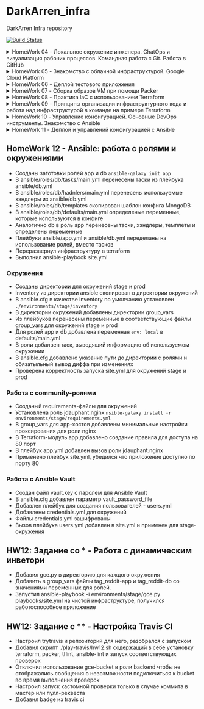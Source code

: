 # DarkArren_infra
DarkArren Infra repository

[![Build Status](https://travis-ci.com/otus-devops-2019-02/DarkArren_infra.svg?branch=master)](https://travis-ci.com/Otus-DevOps-2019-02/DarkArren_infra)
<details>
  <summary>HomeWork 04 - Локальное окружение инженера. ChatOps и визуализация рабочих процессов. Командная работа с Git. Работа в GitHub</summary>

## HomeWork 04 - Локальное окружение инженера. ChatOps и визуализация рабочих процессов. Командная работа с Git. Работа в GitHub

- Добавлен Pull Request Template для GitHub
- Создан персональный канал в Slack и настроена интеграция с TravisCI
- Исправлена проблема с тестами Travis CI

</details>

<details>
  <summary>HomeWork 05 - Знакомство с облачной инфраструктурой. Google Cloud Platform </summary>

## HomeWork 05 - Знакомство с облачной инфраструктурой. Google Cloud Platform

- Создана учетная запись в GCP, активирован trial
- Создан проект Infra в GCP
- Созданы ключи для пользователя appuser, который будет использоваться для подключения к VM в облаке `ssh-keygen -t rsa -f ~/.ssh/appuser -C appuser -P ""`
- Добавлен ключ appuser в Compute Engine - Metadata - SSH Keys
- Создана VM **bastion**
- Проверено подключение к VM bastion `ssh -i ~/.ssh/appuser appuser@34.77.105.249`
- Создана VM **someinternalhost** без публичного адреса
- Убедился что подключение с bastion на someinternalhost невозможно
- Добавил ключ appuser для форвардинга `ssh-add ~/.ssh/appuser`
- Подключился к bastion `ssh -i ~/.ssh/appuser -A appuser@34.77.105.249`
- Подключился с bastion к someinternalhost `ssh 10.132.0.4`

### Самостоятельное задание

- Подключение к someinternalhost одной командой `ssh -J appuser@34.77.105.249 appuser@10.132.0.4`
- Подключение к someinternalhost через alias: добавить в ~/.ssh/config

<details>
  <summary>Update SSH config</summary>

```bash
Host bastion
    HostName 34.77.105.249
    User appuser

Host someinternalhost
    HostName 10.132.0.4
    User appuser
    ProxyJump bastion
```

</details>

### Настройка Pritunl

- Для **bastion** добавлены правила, разрешающие HTTP/HTTPS
- Создан скрипт setupvpn.sh

<details>
  <summary>setupvpn.sh</summary>

```bash
cat <<EOF> setupvpn.sh
#!/bin/bash
echo "deb http://repo.mongodb.org/apt/ubuntu xenial/mongodb-org/3.4 multiverse" > /etc/apt/sources.list.d/mongodb-org-3.4.list
echo "deb http://repo.pritunl.com/stable/apt xenial main" > /etc/apt/sources.list.d/pritunl.list
apt-key adv --keyserver hkp://keyserver.ubuntu.com --recv 0C49F3730359A14518585931BC711F9BA15703C6
apt-key adv --keyserver hkp://keyserver.ubuntu.com --recv 7568D9BB55FF9E5287D586017AE645C0CF8E292A
apt-get --assume-yes update
apt-get --assume-yes upgrade
apt-get --assume-yes install pritunl mongodb-org
systemctl start pritunl mongod
systemctl enable pritunl mongod
EOF
```

</details>

- Выполнена установка MongoDB и Pritunl `sudo bash setupvpn.sh`
- Выполнена настройка VPN-сервера: изменен пароль администратора, создана организация, добавлен пользователь test, создан сервер и выполнена привязка к организации
- Создано правило vpn-11794, разрешающие подключение из 0.0.0.0/0 к UDP 11794
- Для машины **bastion** добавлен network-tag **vpn-11794**
- Посредством Tunnelbrick проверил подключение к vpn-серверу
- Убедился что возможно подключение к **someinternalhost** по внутреннему IP `ssh -i ~/.ssh/appuser appuser@10.132.0.4`


### Дополнительное задание

- Добавил скрипт установки certbot

<details>
  <summary>setupcertbot.sh</summary>

```bash
cat <<EOF> setupcertbot.sh
#!/bin/bash
apt-get update
apt-get install software-properties-common -y
add-apt-repository universe -y
add-apt-repository ppa:certbot/certbot -y
apt-get update
apt-get install certbot -y
EOF
```

</details>

- Установил certbot `sudo bash setupcertbot.sh`
- Создал сертификат `sudo certbot certonly` с использованием адреса: 34.77.105.249.sslip.io
- Через web-интерфейс в настройках сервера указал Lets Encrypt Domain - 34.77.105.249.sslip.io

### IP-адреса хостов

bastion_IP = 34.77.105.249
someinternalhost_IP = 10.132.0.4

</details>

<details>
  <summary>HomeWork 06 - Деплой тестового приложения</summary>

## HomeWork 06 - Деплой тестового приложения

- Установил google-cloud-sdk `brew cask install google-cloud-sdk`
- Инициализировал glcoud через `glcoud init`
- Создал vm **reddit-app** через gcloud

<details>
  <summary>Create reddit-app vm</summary>

```bash
gcloud compute instances create reddit-app\
  --boot-disk-size=10GB \
  --image-family ubuntu-1604-lts \
  --image-project=ubuntu-os-cloud \
  --machine-type=g1-small \
  --tags puma-server \
  --restart-on-failure
```

</details>

- Подключился по SSH `ssh appuser@34.77.105.249`
- Установил Ruby и Bundler `sudo apt update && sudo apt install -y ruby-full ruby-bundler build-essential`
- Добавил ключи и репозиторий MongoDB `sudo apt-key adv --keyserver hkp://keyserver.ubuntu.com:80 --recv EA312927 &&
sudo bash -c 'echo "deb http://repo.mongodb.org/apt/ubuntu xenial/mongodb-org/3.2 multiverse" > /etc/apt/sources.list.d/mongodb-org-3.2.list'`
- Установил MongoDB `sudo apt update && sudo apt install -y mongodb-org`
- Запустил MongoDB и добавил автостарт `sudo systemctl start mongod && sudo systemctl enable mongod`
- Выкачал код приложения `git clone -b monolith https://github.com/express42/reddit.git`
- Установил зависимости `cd reddit && bundle install`
- Запустил сервер puma, проверил что он запустился `puma -d && ps aux | grep puma`
- Создал правило для puma-server (tcp 9292)
- Убедился что приложение доступно по <http://34.77.105.249>

### Самостоятельная работа

- Создан скрипт install_ruby.sh устанавливающий ruby

<details>
  <summary>install_ruby.sh</summary>

```bash
#!/bin/bash
apt update
apt install -y ruby-full ruby-bundler build-essential

```

</details>

- Создан скрипт install_mongodb.sh устанавливающий mongodb

<details>
  <summary>install_mongodb.sh</summary>

```bash
#!/bin/bash
sudo apt-key adv --keyserver hkp://keyserver.ubuntu.com:80 --recv EA312927
sudo bash -c 'echo "deb http://repo.mongodb.org/apt/ubuntu xenial/mongodb-org/3.2 multiverse" > /etc/apt/sources.list.d/mongodb-org-3.2.list'
sudo apt update
sudo apt install -y mongodb-org
sudo systemctl start mongod
sudo systemctl enable mongod

```

</details>

- Создан скрипт deploy.sh - загружающий код приложения, устанавливающий зависимости и запускающий приложение

<details>
  <summary>deploy.sh</summary>

```bash
#!/bin/bash
git clone -b monolith https://github.com/express42/reddit.git
cd reddit && bundle install
puma -d

```

</details>

### Дополнительное задание

- Создан startup_script.sh для настройки сервера, установки и запуска приложения

<details>
  <summary>startup_script.sh</summary>

```bash
#!/bin/bash
echo "Install Ruby"
apt update
apt install -y ruby-full ruby-bundler build-essential
echo "Install MongoDB"
sudo apt-key adv --keyserver hkp://keyserver.ubuntu.com:80 --recv EA312927
sudo bash -c 'echo "deb http://repo.mongodb.org/apt/ubuntu xenial/mongodb-org/3.2 multiverse" > /etc/apt/sources.list.d/mongodb-org-3.2.list'
sudo apt update
sudo apt install -y mongodb-org
sudo systemctl start mongod
sudo systemctl enable mongod
echo "Deploy reddit monolith"
git clone -b monolith https://github.com/express42/reddit.git
cd reddit && bundle install
puma -d

```

</details>

- Создание vm с использованием startup-script из файла

<details>
  <summary>startup-script from file</summary>

```bash
gcloud compute instances create reddit-app\
    --boot-disk-size=10GB \
    --image-family ubuntu-1604-lts \
    --image-project=ubuntu-os-cloud \
    --machine-type=g1-small \
    --zone=europe-west3-c \
    --tags puma-server \
    --restart-on-failure \
    --metadata-from-file startup-script=./startup_script.sh
```

</details>

- Создание инстанса с использование startup-script-url

<details>
  <summary>startup-script-url</summary>

```bash
gcloud compute instances create reddit-app\
    --boot-disk-size=10GB \
    --image-family ubuntu-1604-lts \
    --image-project=ubuntu-os-cloud \
    --machine-type=g1-small \
    --zone=europe-west3-c \
    --tags puma-server \
    --restart-on-failure \
    --metadata startup-script-url=https://uc0e5b58fe26d67541cbba141dbe.dl.dropboxusercontent.com/cd/0/inline/AiVa7NjvKFygSrCLh01ciNQmDB7mmrGT8pEInNhDLgNYeOQWZIJLZGgjkIJq4LmuRkVr-DWQttXySZMMCOO2iILKXUIjRTeRwPTqULgVcLP9hA/file#
```

</details>

- Создание firewall rule **default-puma-server** через gcloud

<details>
  <summary>create default-puma-server firewall rule</summary>

```bash
gcloud compute firewall-rules create default-puma-server\
    --network default \
    --priority 1000 \
    --direction ingress \
    --action allow \
    --target-tags puma-server \
    --source-ranges 0.0.0.0/0 \
    --rules TCP:9292
```

</details>

### IP-адрес и порт

testapp_IP = 34.77.105.249
testapp_port = 9292

</details>

<details>
  <summary>HomeWork 07 - Сборка образов VM при помощи Packer</summary>

## HomeWork 07 - Сборка образов VM при помощи Packer

- Установлен packer (1.4.1)
- Добавлен Application Default Credentials `gcloud auth application-default login`
- Создан шаблон для baked-image **ubuntu16.json**
- В шаблоне определены Packer builders
- В шаблон добавлены shell provisioners для установки Ruby и MongoDB
- Добавлены bash-скрипты для использования в shell provisioners
- Выполнена валидация щаблона: `packer validate ./ubuntu16.json`
- Выполнена сборка шаблона `packer build ubuntu16.json`
- Образ успешно создался и доступен в консоли GCP - Compute Engine - Images
- Приложение успешно установилось и запустилось на машине, созданной и подготовленного образа

### Самостоятельное задание

- В шаблон добавлен раздел variables, описывающий пользовательские переменные: project_id, source_image_family, machine_type
- Добавлен файл variables.json, содержащий определение пользовательских переменных
- Дополнительно параметризированы следующие значения: описание образа, размер и тип диска, название сети, теги
- Файл variables.json внесен в .gitignore, создан файл-заглушка variables.json.example
- Темплейт провалидирован и собран образ: `packer validate -var-file=variables.json ubuntu16.json && packer build -var-file=variables.json ubuntu16.json`

### Задание со звездочкой 1

- Добавлен шаблон immutable.json, созданный на основе шаблона ubuntu16.json
- Добавлен shell provisioner запускающий скрипт deploy.sh, который загружает и устанавливает приложение
- Добавлен file provisioner, который копирует на машину unit-файл **reddit.service**
- Добавлен shell provisioner, который копирует unit-файл в /etc/systemd/system и делает enable для сервиса
- Темплейт провалидирован и собран образ `packer validate -var-file=variables.json immutable.json && packer build -var-file=variables.json immutable.json`

### Задание со звездочкой 2

- Создан скрипт **create_reddit_vm.sh**, который, используя gcloud, создает виртуальную машину на основе образа reddit-full

</details>

<details>
  <summary>HomeWork 08 - Практика IaC с использованием Terraform</summary>

## HomeWork 08 - Практика IaC с использованием Terraform

- Удален SSH-ключ пользователя appuser из Compute Engine - Metadata - SSH keys
- Установлен Terraform v0.11.11
- Создан конфигурационный файл **terraform/main.tf**
- Добавлены terraform-related исключения в .gitignore
- В **main.tf** добавлено описание провайдера GCP
- Выполнена инициализация модулей Terraform `cd terraform && terraform init`
- В **main.tf** добавлен ресурс **google_compute_instance** для создания vm в GCP
- Проведена валидация планируемых изменений `terraform plan`
- Применены запланированные изменения `terraform apply`
- Получен IP-адрес инстанса из tfstate-файла `terraform show | grep nat_ip`
- Произведена попытка подключения к инстансу по SSH `ssh appuser@34.77.176.212`, подключение не удалось
- В **main.tf** в описание ресурса добавлен раздел metadata, содержащий путь к публичному ключу

<details>
  <summary>ssh metadata</summary>

```bash
metadata {
  # путь до публичного ключа
  ssh-keys = "appuser:${file("~/.ssh/appuser.pub")}"
}
```

</details>

- Изменения проверены и применены к инстансу `terraform plan && terraform apply -auto-approve`
- Проверено подключение к инстансу по SSH, подключение прошло успешно
- Добавлен файл выходных переменных **outputs.tf**
- Добавлена выходная переменна app_external_ip `google_compute_instance.app.network_interface.0.access_config.0.nat_ip`
- Получено значение переменной после выполнения `terraform refresh` и `terraform output`
- Добавлено описание ресурса google_compute_firewall, создающее правило, которое разрешает доступ на 9292 порт
- Изменения применены, создано правило для firewall в GCP
- Добавлен тэг `tags = ["reddit-app"]` для инстанса **google_compute_instance.app**

### Provisioners

- Для ресурса **google_compute_instance.app** добавлен provisioner типа file, который будет копировать файл с локальной машины на создаваемый инстанс

<details>
  <summary>file provisioner</summary>

```ruby
provisioner "file" {
    source = "files/puma.service"
    destination = "/tmp/puma.service"
}
```

</details>

- Для ресурса **google_compute_instance.app** добавлен provisioner типа remote_exec, который будет запускать bash-скрипт на создаваемом инстансе

<details>
  <summary>remote_exec provisioner</summary>

```ruby
provisioner "remote-exec" {
    script = "files/deploy.sh"
}
```

</details>

- Внутрь описания ресурса **google_compute_instance.app** добавлен раздел connection, который определеяет параметры подключения к инстансу для запуска провижионеров

<details>
  <summary>provisioner connection</summary>

```ruby
connection {
  type = "ssh"
  user = "appuser"
  agent = false
  # путь до приватного ключа
  private_key = "${file("~/.ssh/appuser")}"
}
```

</details>

- Т.к. провижионеры запускаются только при создании нового ресурса (или при удалении), то, для выполнения секций провижионинга, ресурс **google_compute_instance.app** помечен для перес оздания при слудеющем применении изменений `terraform taint google_compute_instance.app`
- После применения изменений можно убедитсья, что приложение reddit доступно по <http://your-vm-ip:9292>

### Input Vars

- Добавлен файл под input vars - **variables.tf**
- В файл переменных terraform добавлены переменные: project, region, public_key_path, disk_image
- В файле **main.tf** значения параметров project, region, public_key_path. disk_image изменены на переменные
- Значения переменных, которые не имеют дефолтного значения, определены в файле **terraform.tfvars**
- Инфраструктура пересоздана посредством выполнения команд `terraform destroy -auto-approve && terraform plan && terraform apply -auto-approve`
- После пересоздания приложения доступно по  <http://your-vm-ip:9292>

### Самостоятельное задание

- Определена переменная private_key_path которая используется для подключения провижионеров в ресурсе **google_compute_instance.app**
- Определена переменная zone, которая имеет дефолтное значение и используется в ресурсе **google_compute_instance.app**
- Все файл отформатированы `terraform fmt .`
- Добавлен шаблон переменных **terraform.tfvars.example**

### Задание со звездочкой (*)

- Добавление ключа пользователя в Compute Engine - Metadata

<details>
  <summary>add ssh key for 1 user</summary>

```ruby
resource "google_compute_project_metadata" "default" {
  metadata {
    ssh-keys = "abramov1:${file(var.public_key_path)}"
  }
}
```

</details>

- Добавление ключей нескольких пользователей в Compute Engine - Metadata

<details>
  <summary>Add ssh key for 5 users</summary>

```bash
resource "google_compute_project_metadata" "default" {
  metadata {
    ssh-keys = "appuser1:${file(var.public_key_path)} appuser2:${file(var.public_key_path)} appuser3:${file(var.public_key_path)} appuser4:${file(var.public_key_path)} appuser5:${file(var.public_key_path)}"
  }
}
```

</details>

- В метаданные проекта добавлен ssh-ключ для пользователя appuser_web
- После применения `terraform apply` была обнаружена проблема: ключ пользователя appuser_web был удален из метаданных проекта, остались только те ключи, которые описаны в terraform

### Задание с двумя звездочками (**)

- Добавлен файл **lb.tf** описывающий создание балансировщика для http
- В outputs добавлен вывод ip адреса балансировщика
- Добавлено создание еще одного инстанса, неудобство - копирование кода ведет к разрастанию файла и возможным ошибкам и неодинаковости инстансов
- Добавлено создание второго инстанса с приложением через count
- Добавлено автоматическое добавление инстансов в target_pool
- Добавлен вывод в outputs ip-адресов созданных инстансов

</details>

<details>
  <summary>HomeWork 09 - Принципы организации инфраструктурного кода и работа над инфраструктурой в команде на примере Terraform</summary>

## HomeWork 09 - Принципы организации инфраструктурного кода и работа над инфраструктурой в команде на примере Terraform

- В **main.tf** добавлен ресурс **google_compute_firewall.firewall_ssh** для создания правила доступа по 22 порту
- При попытке выполнения `terraform apply` возникла ошибка, так как правило с такими параметрами уже существет в GCP
- Информации о существующем правиле **default-allow-ssh** добавлена в state терраформа `terraform import google_compute_firewall.firewall_ssh default-allow-ssh`
- В **main.tf** добавлен ресурс **google_compute_address.app_ip**
- Для создаваемого инстанса приложения определен ip_address в виде ссылки на созданный ресурс `nat_ip = "${google_compute_address.app_ip.address}"`

### Структуризация ресурсов

- При помощи Packer подготовлены образы **reddit-app-base** и **reddit-db-base**
- Созданы новые файлы **app.tf** с описанием ресурсов для инстанса с приложением и **db.tf** с описанием ресурсов для инстанса с MongoDB
- Создан **vpc.tf** с описанием ресурсов, применимых для всех инстансов
- Изменения спланированы и успешно применены

### Модули

- На основе **app.tf**, **db.tf** созданы соответствующие модули Terraform
- Удалены **app.tf** и **db.tf** из директории terraform
- В **main.tf** добавлены секции вызова модулей app и db
- Выполнена загрузка модулей в кэш Terraform (.terraform) `terraform get`
- Обнаружена проблема вывода outputs при запуске `terraform plan`
- В **outputs.tf** изменен вывод app_external_ip на переменную, получаемую из модуля app `value = "${module.app.app_external_ip}"`
- По аналогии с модулями app и db добавлен модуль vpc
- Инфраструктура развернута и проверено подключение по ssh к хостам reddit-app и reddit-db

### Параметризация модулей

- В модуле vpc параметризирован параметр source_ranges для ресурса google_compute_firewall
- Проверена функциональность фильтра по адресу, если в source_ranges указан не мой IP - доступ по ssh к хостам отсутствует, если указан мой адрес или 0.0.0.0/0 - доступ по ssh есть

### Переиспользование модулей

- Созданы директории для окружения stage и prod
- В main.tf в директориях для окружений изменены пути для локальной директории с модулями
- Для Stage параметр source range задан как 0.0.0.0/0, для prod - мой-внешний-адрес/32
- Проверена работа терраформ для разных окружений
- Удалены файл main.tf, outputs.tf, terraform.tfvars, variables.tf из директории terraform
- Для модулей app и db параметризированы значения machine_type и ssh_user

### Реестр модулей

- В директорию terraform добавлен файл **storage-bucket.tf**
- Проверено создание storage посредством запуска terraform

### HW09: Задание со звездочкой (*)

- Настроено хранение terraform state в google cloud storage:

<details>
  <summary>backend.tf</summary>

```go
terraform {
  backend "gcs" {
    bucket  = "storage-bucket-production"
    prefix  = "prod"
  }
}

```

</details>

- Проверена возможность запуска terraform apply из директории без terraform.tfstate

- При запуске одновременно из двух разных директорий срабатывает блокировка исполнения:

<details>
  <summary>state lock</summary>

```bash
Acquiring state lock. This may take a few moments...

Error: Error locking state: Error acquiring the state lock: writing "gs://storage-bucket-production/prod/default.tflock" failed: googleapi: Error 412: Precondition Failed, conditionNotMet
Lock Info:
  ID:        1548271474324722
  Path:      gs://storage-bucket-production/prod/default.tflock
  Operation: OperationTypeApply
  Who:       user@machine.local
  Version:   0.11.9
  Created:   2019-01-23 19:24:34.23497 +0000 UTC
  Info:


Terraform acquires a state lock to protect the state from being written
by multiple users at the same time. Please resolve the issue above and try
again. For most commands, you can disable locking with the "-lock=false"
flag, but this is not recommended.
```

</details>

### HW09: Задание с двумя звездочками (**)

- В модуль app добавлены provisioners:

<details>
  <summary>app module provisioner</summary>

```go
provisioner "file" {
  source      = "${path.module}/files/puma.service"
  destination = "/tmp/puma.service"
}

provisioner "remote-exec" {
  script = "${path.module}/files/deploy.sh"
}
provisioner "remote-exec" {
  inline = [
    "echo 'export DATABASE_URL=${var.db_internal_address}' >> ~/.profile",
    "export DATABASE_URL=${var.db_internal_address}",
    "sudo systemctl restart puma.service"
    ]
}
```

</details>

- Модуль app получает значение переменной db_internal_address из outputs модуля db, а затем, в процессе работы провижионера, добавляет это значение в переменные окружения, что позволяет приложениею reddit обратиться к базе данных MongoDB по правильному адресу

-В модуль db добавлен provisioner:

<details>
  <summary>db module provisioner</summary>

```go
provisioner "remote-exec" {
inline = [
  "sudo sed -i 's/127.0.0.1/0.0.0.0/g' /etc/mongod.conf",
  "sudo systemctl restart mongod.service",
  ]
}
```

</details>

- В результате работы провижионера изменяется конфигурационный файл mongod.config, что позволяет подключаться к базе отовсюду.

</details>

<details>
  <summary>HomeWork 10 - Управление конфигурацией. Основные DevOps инструменты. Знакомство с Ansible</summary>

## HomeWork 10 - Управление конфигурацией. Основные DevOps инструменты. Знакомство с Ansible

- Установлен Ansible

<details>
  <summary>ansible --version</summary>

```bash
ansible 2.8.0
  config file = None
  configured module search path = ['/Users/4rren/.ansible/plugins/modules', '/usr/share/ansible/plugins/modules']
  ansible python module location = /usr/local/lib/python3.7/site-packages/ansible
  executable location = /usr/local/bin/ansible
  python version = 3.7.3 (default, Mar 27 2019, 09:23:15) [Clang 10.0.1 (clang-1001.0.46.3)]
```

</details>

- Посредством Terraform развернута инфраструктура stage
- Создана inventory **ansible/inventory** с описанием машины appserver
- Проверена возможность подключения ansible к хосту appserver

<details>
  <summary> ansible appserver -m ping -i inventory</summary>

```bash
[DEPRECATION WARNING]: Distribution Ubuntu 16.04 on host appserver should use /usr/bin/python3, but is using /usr/bin/python for backward compatibility with prior Ansible releases. A future Ansible
release will default to using the discovered platform python for this host. See https://docs.ansible.com/ansible/2.8/reference_appendices/interpreter_discovery.html for more information. This feature
will be removed in version 2.12. Deprecation warnings can be disabled by setting deprecation_warnings=False in ansible.cfg.
appserver | SUCCESS => {
    "ansible_facts": {
        "discovered_interpreter_python": "/usr/bin/python"
    },
    "changed": false,
    "ping": "pong"
}
```

</details>

- В ansible/inventory добавлен хост dbserver, проверена возможность подключения Ansible к хосту dbserver `ansible dbserver -m ping -i inventory`
- Настроен ansible.cfg
- Получены данные об uptime сервера БД `ansible dbserver -m command -a uptime`
- В инвентори добавлены группы хостов app и db
- Добавлена yaml-инвентори, проверена доступность хостов в группах
- Исследована работа модулей shell и command
- Исследована работа модулей systemd и service
- Исследована работа модуля git в сравнении с модулем command
- Добавлен плейбук clone.yml
- Результат первого запуска

<details>
  <summary>ansible-playbook clone.yml</summary>

```bash
PLAY [Clone] **************************************************************************************************************************

TASK [Gathering Facts] ****************************************************************************************************************
ok: [appserver]

TASK [Clone repo] *********************************************************************************************************************
ok: [appserver]

PLAY RECAP ****************************************************************************************************************************
appserver                  : ok=2    changed=0    unreachable=0    failed=0
```

</details>

- Второй запуск - после выполнения `ansible app -m command -a 'rm -rf ~/reddit'`

<details>
  <summary>ansible-playbook clone.yml</summary>

```bash
PLAY [Clone] **************************************************************************************************************************

TASK [Gathering Facts] ****************************************************************************************************************
ok: [appserver]

TASK [Clone repo] *********************************************************************************************************************
changed: [appserver]

PLAY RECAP ****************************************************************************************************************************
appserver                  : ok=2    changed=1    unreachable=0    failed=0
```

</details>

- После удаления директории reddit и повторного запуска плейбка clone.yml изменился статус после сообщения. В первом случае папка уже была, поэтому выполнение плейбука, по сути, не вносило никаких изменений. Во втором случае - репозиторий был загружен, соответственно второй таск внес изменения, что и отобразилось в логе.

### HW10: Задание со *

- Добавлен файл в формате динамического инвентори - inventory.json

<details>
  <summary>inventory.json</summary>

```json
{
    "app": {
        "hosts": ["appserver"]
    },
    "db": {
        "hosts": ["dbserver"]
    },
    "_meta": {
        "hostvars": {
            "appserver": {
                "ansible_host" : "34.77.213.46"
            },
            "dbserver": {
                "ansible_host": "35.240.15.8"
            }
        }
    }
}
```

</details>

- Добавлен "скрипт для формирования динамического инвентори, лол"

<details>
  <summary>dynamic_inventory.json</summary>

```bash
#!/bin/bash
cat ./inventory.json
```

</details>

- dynamin_inventory.json помечен как исполняемый
- Проверена работоспособность c использованием скрипта динамического инвентор

<details>
  <summary>ansible all -m ping -i dynamic_inventory.json</summary>

```bash
ansible all -m ping -i dynamic_inventory.sh
[DEPRECATION WARNING]: Distribution Ubuntu 16.04 on host dbserver should use /usr/bin/python3, but is using /usr/bin/python for backward compatibility with prior Ansible releases. A future Ansible
release will default to using the discovered platform python for this host. See https://docs.ansible.com/ansible/2.8/reference_appendices/interpreter_discovery.html for more information. This feature
will be removed in version 2.12. Deprecation warnings can be disabled by setting deprecation_warnings=False in ansible.cfg.
dbserver | SUCCESS => {
    "ansible_facts": {
        "discovered_interpreter_python": "/usr/bin/python"
    },
    "changed": false,
    "ping": "pong"
}
[DEPRECATION WARNING]: Distribution Ubuntu 16.04 on host appserver should use /usr/bin/python3, but is using /usr/bin/python for backward compatibility with prior Ansible releases. A future Ansible
release will default to using the discovered platform python for this host. See https://docs.ansible.com/ansible/2.8/reference_appendices/interpreter_discovery.html for more information. This feature
will be removed in version 2.12. Deprecation warnings can be disabled by setting deprecation_warnings=False in ansible.cfg.
appserver | SUCCESS => {
    "ansible_facts": {
        "discovered_interpreter_python": "/usr/bin/python"
    },
    "changed": false,
    "ping": "pong"
}
```

</details>

</details>

<details>
  <summary>HomeWork 11 - Деплой и управлений конфигурацией с Ansible</summary>

## HomeWork 11 - Деплой и управлений конфигурацией с Ansible

- Закомментирован код провижининга для модулей Terraform

### Один плейбук, один сценарий

- В .gitignore добавлен `*.retry`
- В плейбук reddit-app.yml добавлен сценарий для конфигурирования MongoDB с использованием шаблона конфигурационного файла и отдельного тега db-tag
- Добавлен jinja-шаблон для mongodb - mongod.conf.j2
- При тестовом запуске плейбука выявлена ошибка AnsibleUndefinedVariable `ansible-playbook reddit_app.yml --check --limit db`
- В плейбук добавлено значение переменной mongo_bind_ip, повторная проверка прошла успешно
- В плейбук добавлен handler restart mongod, осуществляющий перезапуск сервиса, если были произведены изменения
- Плейбук применился успешно

### Настройка инстанса приложения

- Добавлен unit-file puma.service
- В сценарий добавлены таски для копирования unit-файла puma.service на хост и автозапуска puma
- Добавлен handler для перезапуска puma.service
- Добавлен шаблон для конф-файла puma.service
- Добавлен таск копирования шаблона с параметром для db connection
- В сценарий добавлен параметр db_host
- Применены изменения добавленные в плейбук `ansible-playbook reddit_app.yml --limit app --tags app-tag`

### Деплой

- Добавлены таски для клонирования репозитория reddit и установки зависимостей через bundle install, таски помечены тегом deploy-tag
- Применены изменения описанные в тасках с deploy-tag
- Проверена доступность приложения в браузере

### Один плейбук, несколько сценариев

- Создан новый плейбук reddit_app2.yml
- В новый плейбук в отдельный play перенесены все таски связанные с настройкой MongoDB
- В новый плейбук в отдельный play перенесены таски, связанные с настройкой приложения
- Пересоздана инфраструктура `terraform destroy -auto-approve && terraform apply -auto-approve`
- Сценарии применены к обновленной инфраструктуре `ansible-playbook reddit_app2.yml --tags db-tag` и `ansible-playbook reddit_app2.yml --tags app-tag`
- В плейбук reddit_app2.yml добавлен сценарий (таски) для деплоя приложения
- Приложение задеплоено запуском плейбука `ansible-playbook reddit_app2.yml --tags deploy-tag`

### Несколько плейбуков

- Добавлены новые плейбуки app.yml, db.yml, deploy.yml, плейбуки reddit_app.yml и reddit_app2.yml переименованы
- Сценарии разнесены по отдельным плейбукам
- Создан общий плейбук site.yml, в который импортированы плейбуки app, db, deploy
- Проверена работа плейбука site.yml на чистой инфраструктуре

### HW11: Задание со *

- В качестве инструмента для работы с динамическим инвентори выбран gce.py, решающими факторами было то что, это популярный инструмент, написан на знакомом языке, есть некоторый опыт работы с gce.py
- Создан сервисный пользователь, произведена конфигурация посредством gce.ini, json-ключа сервисного пользователя и env_var GCE_INI_PATH
- В ansible.cfg изменен параметр inventory `inventory = ./gce.py`
- В плейбуках группы хостов app и db заменены на tag_reddit-app и tag_reddit-db

### Провижининг в Packer

- Добавлены плейбуки packer_app.yml и packer_db.yml
- В шаблонах packer provisioner shell заменен на provisioner ansible
- Образы пересобраны с использованием измененных шаблонов packer
- Инфраструктура пересоздана и развернуто приложение с использование плейбука site.yml

</details>

## HomeWork 12 - Ansible: работа с ролями и окружениями

- Созданы заготовки ролей app и db `ansible-galaxy init app`
- В ansible/roles/db/tasks/main.yml перенесены таски из плейбука ansible/db.yml
- В ansible/roles/db/hadnlers/main.yml перенесены используемые хэндлеры из ansible/db.yml
- В ansible/roles/db/templates скопирован шаблон конфига MongoDB
- В ansible/roles/db/defaults/main.yml определеные переменные, которые используются в конфиге
- Аналогично db в роль app перенесены таски, хэндлеры, темплеты и определены переменные
- Плейбуки ansible/app.yml и ansible/db.yml переделаны на использование ролей, вместо тасков
- Переразвернул инфраструктуру в terraform
- Выполнил ansible-playbook site.yml

### Окружения

- Созданы директории для окружений stage и prod
- Inventory из директории ansible скопирован в директории окружений
- В ansible.cfg в качестве inventory по умолчанию установлен `./environments/stage/inventory`
- В директории окружений добавлены директории group_vars
- Из плейбуков перенесены переменные в соответствующие файлы group_vars для окружений stage и prod
- Для ролей app и db добавлена переменная `env: local` в defaults/main.yml
- В роли добалвен таск, выводящий информацию об используемом окружении
- В ansible.cfg добавлено указание пути до директории с ролями и обязатыльный вывод диффа при изменениях
- Проверена корректность запуска site.yml для окружений stage и prod

### Работа с community-ролями

- Созданый requirements-файлы для окружений
- Установлена роль jdauphant.nginx `nsible-galaxy install -r environments/stage/requirements.yml`
- В group_vars для app-хостов добавлены минимальные настройки проксирования для роли nginx
- В Terraform-модуль app добавлено создание правила для доступа на 80 порт
- В плейбук app.yml добавлен вызов роли jdauphant.nginx
- Применено плейбук site.yml, убедился что приложение доступно по порту 80

### Работа с Ansible Vault

- Создан файл vault.key с паролем для Ansible Vault
- В ansible.cfg добавлен параметр vault_password_file
- Добавлен плейбук для создания пользователей - users.yml
- Добавлены credentials.yml для окружений
- Файлы credentials.yml зашифрованы
- Вызов плейбука users.yml добавлен в site.yml и применен для stage-окружения

## HW12: Задание со * - Работа с динамическим инветори

- Добавил gce.py в директорию для каждого окружения
- Добавить в group_vars файлы tag_reddit-app и tag_reddit-db со значениями переменных для ролей.
- Запустил ansible-playbook -i environments/stage/gce.py playbooks/site.yml на чистой инфраструктуре, получился работоспособное приложение

## HW12: Задание с ** - Настройка Travis CI

- Настроил trytravis и репозиторий для него, разобрался с запуском
- Добавил скрипт ./play-travis/hw12.sh содержащий в себе установку terraform, packer, tflint, ansible-lint и запуск соответствующих проверок
- Отключил использование gce-bucket в роли backend чтобы не отображались сообщения о невозможности подключиться к bucket во время выполнения проверок
- Настроил запуск кастомной проверки только в случае коммита в мастер или пулл-реквеста
- Добавил badge из travis ci
